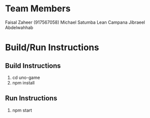 # Team Members
Faisal Zaheer (917567058)
Michael Satumba
Lean Campana
Jibraeel Abdelwahhab

# Build/Run Instructions

## Build Instructions
1. cd uno-game
2. npm install

## Run Instructions
1. npm start